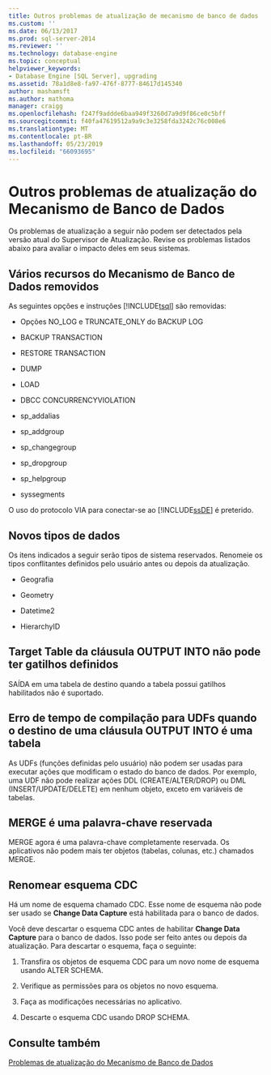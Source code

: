 ```yaml
---
title: Outros problemas de atualização de mecanismo de banco de dados | Microsoft Docs
ms.custom: ''
ms.date: 06/13/2017
ms.prod: sql-server-2014
ms.reviewer: ''
ms.technology: database-engine
ms.topic: conceptual
helpviewer_keywords:
- Database Engine [SQL Server], upgrading
ms.assetid: 78a1d8e8-fa97-476f-8777-84617d145340
author: mashamsft
ms.author: mathoma
manager: craigg
ms.openlocfilehash: f247f9addde6baa949f3260d7a9d9f86ce0c5bff
ms.sourcegitcommit: f40fa47619512a9a9c3e3258fda3242c76c008e6
ms.translationtype: MT
ms.contentlocale: pt-BR
ms.lasthandoff: 05/23/2019
ms.locfileid: "66093695"
---
```

# <a name="other-database-engine-upgrade-issues"></a>Outros problemas de atualização do Mecanismo de Banco de Dados
  Os problemas de atualização a seguir não podem ser detectados pela versão atual do Supervisor de Atualização. Revise os problemas listados abaixo para avaliar o impacto deles em seus sistemas.  
  
## <a name="multiple-database-engine-deprecated-features"></a>Vários recursos do Mecanismo de Banco de Dados removidos  
 As seguintes opções e instruções [!INCLUDE[tsql](../../includes/tsql-md.md)] são removidas:  
  
-   Opções NO_LOG e TRUNCATE_ONLY do BACKUP LOG  
  
-   BACKUP TRANSACTION  
  
-   RESTORE TRANSACTION  
  
-   DUMP  
  
-   LOAD  
  
-   DBCC CONCURRENCYVIOLATION  
  
-   sp_addalias  
  
-   sp_addgroup  
  
-   sp_changegroup  
  
-   sp_dropgroup  
  
-   sp_helpgroup  
  
-   syssegments  
  
 O uso do protocolo VIA para conectar-se ao [!INCLUDE[ssDE](../../includes/ssde-md.md)] é preterido.  
  
## <a name="new-data-types"></a>Novos tipos de dados  
 Os itens indicados a seguir serão tipos de sistema reservados. Renomeie os tipos conflitantes definidos pelo usuário antes ou depois da atualização.  
  
-   Geografia  
  
-   Geometry  
  
-   Datetime2  
  
-   HierarchyID  
  
## <a name="target-table-of-the-output-into-clause-cannot-have-any-defined-triggers"></a>Target Table da cláusula OUTPUT INTO não pode ter gatilhos definidos  
 SAÍDA em uma tabela de destino quando a tabela possui gatilhos habilitados não é suportado.  
  
## <a name="compile-time-error-for-udfs-when-the-target-of-an-output-into-clause-is-a-table"></a>Erro de tempo de compilação para UDFs quando o destino de uma cláusula OUTPUT INTO é uma tabela  
 As UDFs (funções definidas pelo usuário) não podem ser usadas para executar ações que modificam o estado do banco de dados. Por exemplo, uma UDF não pode realizar ações DDL (CREATE/ALTER/DROP) ou DML (INSERT/UPDATE/DELETE) em nenhum objeto, exceto em variáveis de tabelas.  
  
## <a name="merge-is-a-reserved-keyword"></a>MERGE é uma palavra-chave reservada  
 MERGE agora é uma palavra-chave completamente reservada. Os aplicativos não podem mais ter objetos (tabelas, colunas, etc.) chamados MERGE.  
  
## <a name="rename-cdc-schema"></a>Renomear esquema CDC  
 Há um nome de esquema chamado CDC. Esse nome de esquema não pode ser usado se **Change Data Capture** está habilitada para o banco de dados.  
  
 Você deve descartar o esquema CDC antes de habilitar **Change Data Capture** para o banco de dados. Isso pode ser feito antes ou depois da atualização. Para descartar o esquema, faça o seguinte:  
  
1.  Transfira os objetos de esquema CDC para um novo nome de esquema usando ALTER SCHEMA.  
  
2.  Verifique as permissões para os objetos no novo esquema.  
  
3.  Faça as modificações necessárias no aplicativo.  
  
4.  Descarte o esquema CDC usando DROP SCHEMA.  
  
## <a name="see-also"></a>Consulte também  
 [Problemas de atualização do Mecanismo de Banco de Dados](../../../2014/sql-server/install/database-engine-upgrade-issues.md)  
  
  
